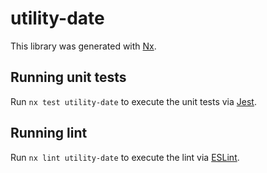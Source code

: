 # utility-date

This library was generated with [Nx](https://nx.dev).

## Running unit tests

Run `nx test utility-date` to execute the unit tests via [Jest](https://jestjs.io).

## Running lint

Run `nx lint utility-date` to execute the lint via [ESLint](https://eslint.org/).

